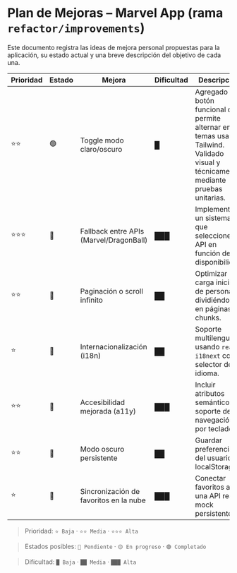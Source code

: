 # Plan de Mejoras – Marvel App (rama `refactor/improvements`)

Este documento registra las ideas de mejora personal propuestas para la aplicación, su estado actual y una breve descripción del objetivo de cada una.

| Prioridad | Estado | Mejora                                  | Dificultad | Descripción                                                                                                                              |
| --------- | ------ | --------------------------------------- | ---------- | ---------------------------------------------------------------------------------------------------------------------------------------- |
| ⭐⭐      | 🟢     | Toggle modo claro/oscuro                | █          | Agregado un botón funcional que permite alternar entre temas usando Tailwind. Validado visual y técnicamente mediante pruebas unitarias. |
| ⭐⭐⭐    | 🔴     | Fallback entre APIs (Marvel/DragonBall) | ███        | Implementar un sistema que seleccione la API en función de su disponibilidad.                                                            |
| ⭐⭐      | 🔴     | Paginación o scroll infinito            | ██         | Optimizar la carga inicial de personajes dividiéndola en páginas o chunks.                                                               |
| ⭐        | 🔴     | Internacionalización (i18n)             | ██         | Soporte multilenguaje usando `react-i18next` con selector de idioma.                                                                     |
| ⭐⭐      | 🔴     | Accesibilidad mejorada (a11y)           | ███        | Incluir atributos semánticos y soporte de navegación por teclado.                                                                        |
| ⭐⭐      | 🔴     | Modo oscuro persistente                 | ██         | Guardar preferencia del usuario en localStorage.                                                                                         |
| ⭐        | 🔴     | Sincronización de favoritos en la nube  | ███        | Conectar favoritos a una API real o mock persistente.                                                                                    |

> Prioridad: `⭐ Baja` · `⭐⭐ Media` · `⭐⭐⭐ Alta`

> Estados posibles: `🔴 Pendiente` · `🟡 En progreso` · `🟢 Completado`

> Dificultad: `█ Baja` · `██ Media` · `███ Alta`
